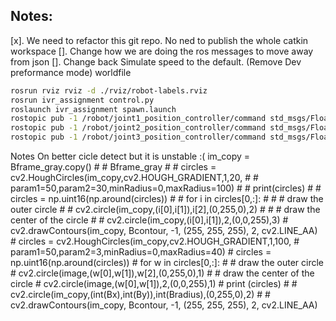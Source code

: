 ## Notes:

[x]. We need to refactor this git repo. No ned to publish the whole catkin workspace
[]. Change how we are doing the ros messages to move away from json
[]. Change back Simulate speed to the default. (Remove Dev preformance mode) worldfile





```bash
rosrun rviz rviz -d ./rviz/robot-labels.rviz
rosrun ivr_assignment control.py
roslaunch ivr_assignment spawn.launch
rostopic pub -1 /robot/joint1_position_controller/command std_msgs/Float64 "data: 1.0"
rostopic pub -1 /robot/joint2_position_controller/command std_msgs/Float64 "data: 1.0"
rostopic pub -1 /robot/joint3_position_controller/command std_msgs/Float64 "data: 1.0"
```
Notes On better cicle detect but it is unstable :(
im_copy = Bframe_gray.copy()
        # # Bframe_gray
        # # circles = cv2.HoughCircles(im_copy,cv2.HOUGH_GRADIENT,1,20,
        # #                     param1=50,param2=30,minRadius=0,maxRadius=100)
        # # print(circles)
        # # circles = np.uint16(np.around(circles))
        # # for i in circles[0,:]:
        # #         # draw the outer circle
        # #         cv2.circle(im_copy,(i[0],i[1]),i[2],(0,255,0),2)
        # #         # draw the center of the circle
        # #         cv2.circle(im_copy,(i[0],i[1]),2,(0,0,255),3)
        # cv2.drawContours(im_copy, Bcontour, -1, (255, 255, 255), 2, cv2.LINE_AA)
        # circles = cv2.HoughCircles(im_copy,cv2.HOUGH_GRADIENT,1,100,
        #                             param1=50,param2=3,minRadius=0,maxRadius=40)
        # circles = np.uint16(np.around(circles))
        # for w in circles[0,:]:
        #         # draw the outer circle
        #         cv2.circle(image,(w[0],w[1]),w[2],(0,255,0),1)
        #         # draw the center of the circle
        #         cv2.circle(image,(w[0],w[1]),2,(0,0,255),1)
        # print (circles)
        # # cv2.circle(im_copy,(int(Bx),int(By)),int(Bradius),(0,255,0),2)
        # # cv2.drawContours(im_copy, Bcontour, -1, (255, 255, 255), 2, cv2.LINE_AA)